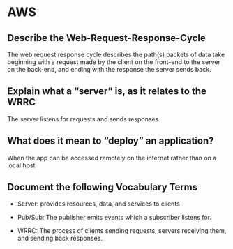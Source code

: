 # AWS

## Describe the Web-Request-Response-Cycle

The web request response cycle describes the path(s) packets of data take beginning with a request made by the client on the front-end to the server on the back-end, and ending with the response the server sends back.

## Explain what a “server” is, as it relates to the WRRC

The server listens for requests and sends responses

## What does it mean to “deploy” an application?

When the app can be accessed remotely on the internet rather than on a local host

## Document the following Vocabulary Terms

- Server: provides resources, data, and services to clients

- Pub/Sub: The publisher emits events which a subscriber listens for.

- WRRC: The process of clients sending requests, servers receiving them, and sending back responses.
